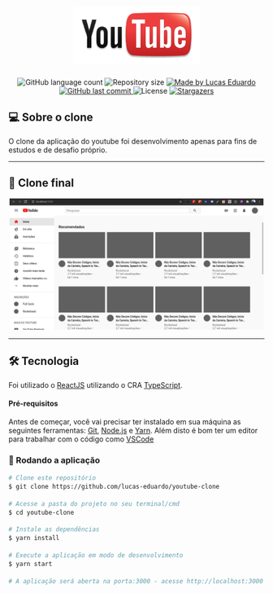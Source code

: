 <h1 align="center">
  <img alt="YouTube Clone" title="YouTube Clone" src=".github/logo.png" width="250" />
</h1>

<p align="center">
  <img alt="GitHub language count" src="https://img.shields.io/github/languages/count/lucas-eduardo/youtube-clone?color=%2304D361">

  <img alt="Repository size" src="https://img.shields.io/github/repo-size/lucas-eduardo/youtube-clone">

  <a href="https://www.linkedin.com/in/lucasdeveloperti/">
    <img alt="Made by Lucas Eduardo" src="https://img.shields.io/badge/made%20by-Lucas Eduardo-%2304D361">
  </a>

  <a href="https://github.com/lucas-eduardo/youtube-clone/commits/master">
    <img alt="GitHub last commit" src="https://img.shields.io/github/last-commit/lucas-eduardo/youtube-clone">
  </a>

  <img alt="License" src="https://img.shields.io/badge/license-MIT-brightgreen">

   <a href="https://github.com/lucas-eduardo/youtube-clone/stargazers">
    <img alt="Stargazers" src="https://img.shields.io/github/stars/lucas-eduardo/youtube-clone?style=social">
  </a>
</p>

## 💻 Sobre o clone

O clone da aplicação do youtube foi desenvolvimento apenas para fins de estudos e de desafio próprio.

---

## 🎨 Clone final

<div align="center">
  <img src=".github/printScreen.png" width="500" />
</div>

---

## 🛠 Tecnologia

Foi utilizado o [ReactJS][reactjs] utilizando o CRA [TypeScript][typescript].

#### Pré-requisitos

Antes de começar, você vai precisar ter instalado em sua máquina as seguintes ferramentas:
[Git](https://git-scm.com), [Node.js][nodejs] e [Yarn][yarn].
Além disto é bom ter um editor para trabalhar com o código como [VSCode][vscode]

### 🧭 Rodando a aplicação

```bash
# Clone este repositório
$ git clone https://github.com/lucas-eduardo/youtube-clone

# Acesse a pasta do projeto no seu terminal/cmd
$ cd youtube-clone

# Instale as dependências
$ yarn install

# Execute a aplicação em modo de desenvolvimento
$ yarn start

# A aplicação será aberta na porta:3000 - acesse http://localhost:3000
```

[nodejs]: https://nodejs.org/
[typescript]: https://www.typescriptlang.org/
[expo]: https://expo.io/
[reactjs]: https://reactjs.org
[rn]: https://facebook.github.io/react-native/
[yarn]: https://yarnpkg.com/
[vscode]: https://code.visualstudio.com/
[license]: https://opensource.org/licenses/MIT
[rc]: https://rocketseat.com.br